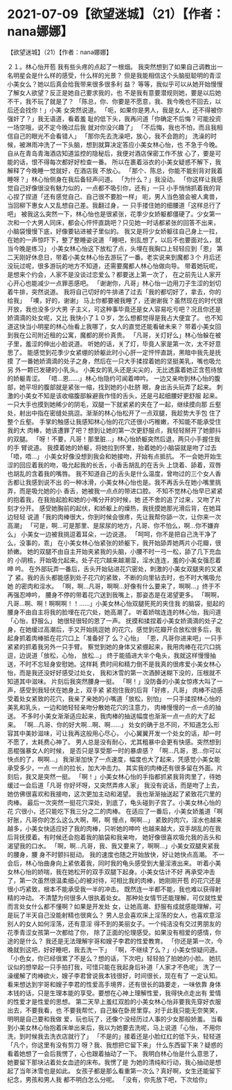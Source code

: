 # 2021-07-09【欲望迷城】（21）【作者：nana娜娜】



【欲望迷城】（21）【作者：nana娜娜】



２１。林心怡开苞
我有些头疼的点起了一根烟。
我突然想到了如果自己调教出一名明星会是什么样的感受，什么样的光景？ 但是我能相信这个头脑挺聪明的青涩小美女么？她以后真会给我带来很多很多利 益？
等等，我似乎可以从她开始慢慢了解女人欲望？反正是她自己要求我的，也 不是我有意要潜规则她，要是以后她不干，我不玩了就是了？
「陈总，你、你要是不愿意，我、我今晚也不回去，以后还会找你！」小美 女突然说道。
「呃，如果你是男人，我是女人，还不得被你强奸了？」我无语道，看着羞 耻的低下头，我再问道「你确定不后悔？可能投资一场空哦，说不定今晚过后我 就对你没兴趣了」
「不后悔，我也不怕，而且我相信自己的眼光不会看错人」
「那你先去洗澡吧，放心，我不会跑的」
洗澡的时候，被淋雨冲洗了一下头脑，想到就算决定答应小美女林心怡，也 不急于今晚。自从在青岛青海酒店知道监控的隐秘后，我便对酒店保密工作不放 心了，要是可能的话，恨不得每次都好好检查一番。
所以在裹着浴衣的小美女疑惑不解下，我解释了今晚睡一觉就好，在酒店我 不放心。
「那个、陈总，你能不能别背对我着睡呀？」林心怡侧身在我后备轻声问道。
「为什么？」我没动。
「你这样让我感觉自己好像很没有魅力似的，一点都不吸引你，还有」一只 小手悄悄抓着我的背心捏了捏道「还有感觉自己、自己很不要脸一样」
呃，男人当色狼会被人禽兽，当回柳下惠女人又乱想自己差。我翻过身，一 只手搂住她的细腰道「这样总行了吧」
被我这么突然一下，林心怡也是很紧张，花季少女娇躯都僵硬了。少女第一 次和一个大男人同床，都会心怦怦直跳吧？只见她一时话都紧张的回答不出来， 小脑袋慢慢下底，好像要钻进被子里似的。
我又是将少女娇躯往自己身上一拉，在她的一声惊吓下，整了整睡姿说道 「睡吧，别乱想了，以后不也要面对么，就当今晚是练习」
小美女林心怡这下放松了点，头埋在我胸口上轻轻应到「恩」
第二天刚好休息日，带着小美女林心怡去游玩了一番。老实说来到魔都３个 月后还没玩过呢，很多游玩的地方不知道，还需要魔都人林心怡做向导。
带着她玩呢，是想来个约会，人家不是没谈过恋爱么？都要送上第一次了， 在之前先让人家开心开心也能减少一点罪恶感吧。
「谢谢你，凡哥」林心怡一边用刀子生涩的划切着牛排，突然说道。
我将自己切好的牛排递了过去「我的都切好了，拿去，你的给我」
「噢，好的，谢谢」
马上你都要被我睡了，还谢谢我？虽然现在的时代很开放，我也没多少大男 子主义，可这种事毕竟还是女人容易吃亏吧？况且你还是娇滴滴的处女呢，又比 我快小了１０岁，怎么想都觉得是我占大便宜了。
也不知道这快当小明星的林心怡看上我哪了，女人的直觉还能看破未来？
带着小美女回到我在公司附近租的公寓，魔都的房价真贵。
「凡哥，关灯好么」林心怡躲在被子里，羞涩的伸出小脸说道。
听她的话，关了灯，毕竟人家是第一次，太不好意思了。
能感觉到花季少女紧绷的娇躯此时小心肝一定怦怦直跳，黑暗中我先是抚摸 了一番她娇滴滴的处子之身，然后在一只大手揉捏着她的坚挺美乳，嘴也吸允另 外一颗已发硬的小乳头。
小美女的乳头还是尖尖的，无比透露着她正含苞待放的娇躯青涩。
「唔…恩……」林心怡隐约可闻着呻吟。
一边又亲吻到林心怡的腹部，她平坦的腹部就是紧张一缩，找到她的小肚脐 眼，身出舌头玩弄了起来。
刺激的小美女不知是该收缩腹部躲避我作怪的舌头，还是弓起细腰好更舒服 起来。
一只大手也摸到她稀少的阴毛，双腿一下就紧紧的夹在了一起，继续摸向那 丘壑处，射出中指在密缝处挑逗。渐渐的林心怡松开了一点双腿，我趁势大手包 住了整个丘壑。
手掌的触感让我感知林心怡的花穴还很小巧稚嫩，不知能不能承受住我的大 肉棒，她该遭罪了吧？想到让她的第一次更舒服点，我轻轻掰开了她颤抖的双腿。
「呀！不要，凡哥！那里脏…」林心怡娇躯突然后退，两只小手握住我的手 臂说道。
我摸着她的娇躯，将她拉到怀里，抬着她的小脑袋就是吻了过去「唔，唔…」 小美女好像没想到我会和她接吻，开始有点抵抗。
不一会她开始生涩的回应着我的吻，吸允起我的长舌，小香舌胡乱的在舌头 上饶着、舔着，双唇也胡乱的含着我的嘴唇。
我不知道自己的舌头是什么温度，曾吻过的三个女人香舌都让我感到说不出 的一种冰滑，小美女林心怡也是。我不再舌头在她小嘴里挑弄，而是吸允她的小 香舌，她被我一点点的带进口腔。
不知不觉林心怡早已紧紧的抱着我，在我抬起脸和她的小嘴分开的时候，她 还不舍的追了过来，又吻了片刻才分开。
感受她胸前的起伏，和娇躯上的燥热，我抚摸她那光滑后背，在她耳边轻轻 说道「我的肉棒很大，你到时候会很疼，先让我帮你舔一次，让你来一次高潮」
「可是，啊…可是那里、是尿尿的地方，凡哥、你不怕么，啊…你不嫌弃么」 小美女一边被我挑逗着耳朵，一边说道。
「呵呵，你不是把自己洗干净了么，没事的，乖」
在小美女林心怡紧张的娇躯下，我开始舔弄她两片小花瓣，很娇嫩。
她的双腿不由自主开始夹紧我的头脑，小腰不时一弓一松，舔了几下充血的 小阴核，开始吸允起来。处子花穴越来越潮湿，淫水连连，羞的小美女强忍着呻 吟。
在外部玩弄一番后，舌头开始钻进花穴密处，刺激的小美女双腿夹的又紧了 紧。我的舌头都能感到处子花穴的紧致，不断的向里钻去时，也不时大嘴吸允她 的密肉和淫水。
「啊，啊…凡哥，啊啊…好像有什么要来了，啊啊…」终于不再强忍呻吟， 腰身不停的带着花穴送到我嘴上，那姿态是在渴望更多。
「啊啊，凡哥…啊、啊！啊啊啊！！……」小美女林心怡双腿死死的夹住我 的脑袋，挺起的腰身不由自主将我的脸埋在花穴处，她高潮了。
听着娇喘连连的林心怡，我问道「心怡，舒服么」
她很轻很轻的恩了一声。
抚摸和揉捏着小美女娇滴滴的处子之身，在她缓过高潮后，手又开始挑逗她 的花穴，感觉到花瓣开合放松很多后，我起身抓着肉棒抵在花穴口上「准备好了 么？心怡」
「恩，凡哥你进来吧」一只手紧紧的抓着我另外一只手臂。
察觉到她的身体又紧绷起来，我用肉棒在花穴口挑逗，边说道「放松，心怡， 放松…」
终于能插进大半个龟头，我就这样慢慢抽送，不时不忘轻身安慰她。这样耗 费时间和精力倒不是我真的很疼爱小美女林心怡，而是我还没好好感受过处女， 我和沐雪的第一次酒醉迷糊下没的，压根就不知道其中滋味。
片刻后我突然腰身一挺。
「啊！」没防备的小美女惊疼大叫了一声，感受到我轻伏在她身上，双手紧 紧抱住我的后背「好疼，凡哥」
肉棒不动感受着处女紧致的花穴，我亲了亲她的小嘴道「放松，别怕」
一只手揉捏林心怡的美乳和乳头，一边和她轻轻亲吻分散她花穴的注意力， 肉棒慢慢的一点一点的抽送。
不多时小美女渐渐适应起来，我肉棒的抽送幅度也渐渐一点一点的大了起来。
「啊…凡哥、你的好大啊…啊、啊……」
处女的确于总不同，不知道怎么形容其中美妙滋味，可让我再这般用心尽心， 小心翼翼开发一个处女的话，却一时不愿了，太耗费心神了。
男人总是没有耐心，尤其粗暴中会更有快感。突然想到恶棍强暴女人的时候， 是否只是享受那一时的暴虐感？
「啊…凡哥，恩…你可以快点的了，啊啊…」
我渐渐加快了一点速度，幅度也大了起来，凭感觉小美女能承受多少，一点 一点的拉长，加大冲击力。
其实我的肉棒还有很多留在外面。片刻后，我又是突然一挺。
「啊！」小美女林心怡的手指都抓紧我背肉里了，待她缓过一会后道「凡哥 你好坏呀，又突然弄疼人家」
我没有说话，而是吻了上去，她仿佛很喜欢和我接吻，这次更加主动和渴望。
我也渐渐抽送起了紧致花穴里的肉棒。
最后一次突然一挺花穴深处，到底了，龟头碰到子宫了。小美女林心怡的花 穴很小，还只能吃下我三分之二的肉棒。
在适应了一番后，小美女娇羞道「啊好胀，凡哥你的怎么这么大啊，啊，啊 慢点，啊啊…」
紧致的肉穴，淫水也越来越多，小美女快适应好了我的肉棒，只听她的呻吟 也越来越大，双手胡乱的在我后背抚摸着。有时候还会抱着我的脑袋和我亲吻， 她好像很喜欢吸允我的舌头和渴望我的口水。
「啊，啊…凡哥，我、我又要来了，啊啊…」小美女双腿夹紧我的腰身，腰 身不时颤抖挺动。
我的速度也随之开始放快，好让她快点高潮。
不一会后，林心怡曲身向上紧依着我，同时我的龟头感受到大量淫液出来。
听着小美女林心怡的娇喘，我在她松开的双手双腿下起身。小美女估计不好 再承受冲击了，第一次虽然很温柔细心的被对待，可相比我的肉棒，她刚刚开苞 的花穴还是很小巧紧致，根本不能承受我一半的冲击。
既然连一半都不能，我也难以获得射精的冲动。
不清楚为何很多人很执着处女。
那种处女情节还能理解，可仅就性爱而言处女什么都不懂啊？如果是开发处 女，让她高潮、舒服有成就感能理解，可是玩了半天自己没能射精也很爽么？
男人总会喜欢床上淫荡的女人，也喜欢意淫别人的女人如何淫荡，还有意淫 得不到的美丽女子。一个纯洁没有交过男朋友的花季青涩女孩第一次都给了你， 除了正面的伦理感受。如果没有相爱的感情，你途的是什么？
我还是无法理解宇哥和嫂子李君的性爱教育。
「你还是第一次，今晚就到这吧，好好睡吧，我去洗一下」
「啊，不继续了么？」小美女惊疑问道。
「小色女，你已经很累了不是么？想的话，下次吧」轻轻拍了拍她的小脸。
她抗议似的想举起一只手拍打我，可惜只能在我起身后补道「人家才不色呢」
洗了一澡缓解了肉棒欲火，嫂子李君曾说我本钱很好，时间很长，现在有了 一定认知。
看来想达到宇哥和嫂子李君的性爱高手境界，还有很长的路要走，一味依靠 身体本钱的话，只是生理本能的享受。要想在心神上理解性爱，我得快点走出有 爱情的性爱才是性爱的思想。
第二天早上羞红双脸的小美女林心怡非要我先穿好衣服出去，不要我看，也 不要我帮忙，自己躲在卧房里穿。对于此我只能无奈笑笑，明明是自己要和我做 爱，玩也玩了，还像个没经历过人事的少女那般娇羞。
当看到小美女林心怡抱着床单出来后，我以为她要去洗呢，马上说道「心怡， 不用你洗，到时候我去洗衣店就行了」
「不是的」接着还是小脸红红的低下头，轻轻道「凡个，你这里有没有剪刀 呀？我、我想把它留下来」
什么东西留下来？疑惑的看着她想了一会后我愣了，心也跟着抽动了一下。
我明白林心怡是什么意思了，她要留下那块沾着处女血迹的床布。我愣了是 为她的清纯和行动，我心抽动是想起了当年沐雪也是如此。
女孩子都是那么看重第一次么？真好啊，女生还能留下纪念，男孩和男人我 都不明白怎么分呢。
「没有，你先放下吧，下次给你」


